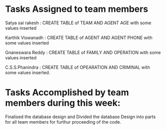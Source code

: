 # Tasks Assigned to team members 


Satya sai rakesh  : CREATE TABLE of  TEAM AND  AGENT AGE with some values inserted

Karthik Viswanadh : CREATE TABLE of  AGENT AND AGENT PHONE with some values inserted

Gnaneswara Reddy  : CREATE TABLE of FAMILY AND OPERATION with some values inserted

C.S.S.Phanindra   : CREATE TABLE of OPEARATION AND CRIMINAL with some values inserted.


# Tasks Accomplished by team members during this week:

Finalised the database design and Divided the database Design into parts for all team members for furthur proceeding of the code.


